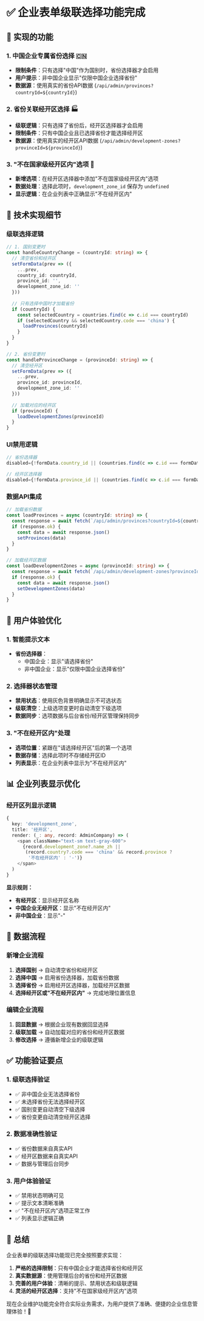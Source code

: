 # ✅ 企业表单级联选择功能完成

## 🎯 实现的功能

### 1. **中国企业专属省份选择** 🇨🇳
- **限制条件**：只有选择"中国"作为国别时，省份选择器才会启用
- **用户提示**：非中国企业显示"仅限中国企业选择省份"
- **数据源**：使用真实的省份API数据 (`/api/admin/provinces?countryId=${countryId}`)

### 2. **省份关联经开区选择** 🏭
- **级联逻辑**：只有选择了省份后，经开区选择器才会启用
- **限制条件**：只有中国企业且已选择省份才能选择经开区
- **数据源**：使用真实的经开区API数据 (`/api/admin/development-zones?provinceId=${provinceId}`)

### 3. **"不在国家级经开区内"选项** 📍
- **新增选项**：在经开区选择器中添加"不在国家级经开区内"选项
- **数据处理**：选择此项时，`development_zone_id` 保存为 `undefined`
- **显示逻辑**：在企业列表中正确显示"不在经开区内"

## 🔧 技术实现细节

### 级联选择逻辑
```typescript
// 1. 国别变更时
const handleCountryChange = (countryId: string) => {
  // 清空省份和经开区
  setFormData(prev => ({
    ...prev,
    country_id: countryId,
    province_id: '',
    development_zone_id: ''
  }))
  
  // 只有选择中国时才加载省份
  if (countryId) {
    const selectedCountry = countries.find(c => c.id === countryId)
    if (selectedCountry && selectedCountry.code === 'china') {
      loadProvinces(countryId)
    }
  }
}

// 2. 省份变更时
const handleProvinceChange = (provinceId: string) => {
  // 清空经开区
  setFormData(prev => ({
    ...prev,
    province_id: provinceId,
    development_zone_id: ''
  }))
  
  // 加载对应的经开区
  if (provinceId) {
    loadDevelopmentZones(provinceId)
  }
}
```

### UI禁用逻辑
```typescript
// 省份选择器
disabled={!formData.country_id || (countries.find(c => c.id === formData.country_id)?.code !== 'china')}

// 经开区选择器  
disabled={!formData.province_id || (countries.find(c => c.id === formData.country_id)?.code !== 'china')}
```

### 数据API集成
```typescript
// 加载省份数据
const loadProvinces = async (countryId: string) => {
  const response = await fetch(`/api/admin/provinces?countryId=${countryId}`)
  if (response.ok) {
    const data = await response.json()
    setProvinces(data)
  }
}

// 加载经开区数据
const loadDevelopmentZones = async (provinceId: string) => {
  const response = await fetch(`/api/admin/development-zones?provinceId=${provinceId}`)
  if (response.ok) {
    const data = await response.json()
    setDevelopmentZones(data)
  }
}
```

## 🎨 用户体验优化

### 1. **智能提示文本**
- **省份选择器**：
  - 中国企业：显示"请选择省份"
  - 非中国企业：显示"仅限中国企业选择省份"

### 2. **选择器状态管理**
- **禁用状态**：使用灰色背景明确显示不可选状态
- **级联清空**：上级选项变更时自动清空下级选项
- **数据同步**：选项数据与后台省份/经开区管理保持同步

### 3. **"不在经开区内"处理**
- **选项位置**：紧跟在"请选择经开区"后的第一个选项
- **数据存储**：选择此项时不存储经开区ID
- **列表显示**：在企业列表中显示为"不在经开区内"

## 📊 企业列表显示优化

### 经开区列显示逻辑
```typescript
{
  key: 'development_zone',
  title: '经开区',
  render: (_: any, record: AdminCompany) => (
    <span className="text-sm text-gray-600">
      {record.development_zone?.name_zh || 
       (record.country?.code === 'china' && record.province ? 
        '不在经开区内' : '-')}
    </span>
  )
}
```

**显示规则：**
- **有经开区**：显示经开区名称
- **中国企业无经开区**：显示"不在经开区内"  
- **非中国企业**：显示"-"

## 🔄 数据流程

### 新增企业流程
1. **选择国别** → 自动清空省份和经开区
2. **选择中国** → 启用省份选择器，加载省份数据
3. **选择省份** → 启用经开区选择器，加载经开区数据
4. **选择经开区或"不在经开区内"** → 完成地理位置信息

### 编辑企业流程
1. **回显数据** → 根据企业现有数据回显选择
2. **级联加载** → 自动加载对应的省份和经开区数据
3. **修改选择** → 遵循新增企业的级联逻辑

## ✅ 功能验证要点

### 1. **级联选择验证**
- ✅ 非中国企业无法选择省份
- ✅ 未选择省份无法选择经开区
- ✅ 国别变更自动清空下级选择
- ✅ 省份变更自动清空经开区选择

### 2. **数据准确性验证**
- ✅ 省份数据来自真实API
- ✅ 经开区数据来自真实API
- ✅ 数据与管理后台同步

### 3. **用户体验验证**
- ✅ 禁用状态明确可见
- ✅ 提示文本清晰准确
- ✅ "不在经开区内"选项正常工作
- ✅ 列表显示逻辑正确

## 🎉 总结

企业表单的级联选择功能现已完全按照要求实现：

1. **严格的选择限制**：只有中国企业才能选择省份和经开区
2. **真实数据源**：使用管理后台的省份和经开区数据
3. **完善的用户体验**：清晰的提示、禁用状态和级联逻辑
4. **灵活的经开区选择**：支持"不在国家级经开区内"选项

现在企业维护功能完全符合实际业务需求，为用户提供了准确、便捷的企业信息管理体验！🚀